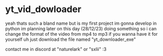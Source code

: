 # yt_vid_dowloader

yeah thats such a bland name but is my first project im gonna develop in python im planning later on this day (28/12/23) doing something so i can change the format of the video from mp4 to mp3
if you wanna have it for yourself uh just download the file named "yt_downloader_exe"

contact me in discord  at  "naturelark" or "sxlii"
:3
